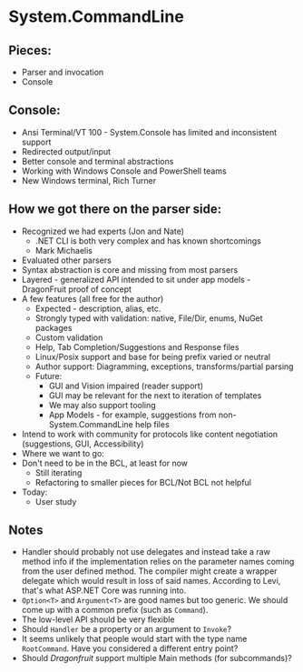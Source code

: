 # System.CommandLine

## Pieces: 

* Parser and invocation
* Console

## Console:

* Ansi Terminal/VT 100 - System.Console has limited and inconsistent support
* Redirected output/input
* Better console and terminal abstractions
* Working with Windows Console and PowerShell teams
* New Windows terminal, Rich Turner

## How we got there on the parser side:

* Recognized we had experts (Jon and Nate)
  - .NET CLI is both very complex and has known shortcomings
  - Mark Michaelis
* Evaluated other parsers
* Syntax abstraction is core and missing from most parsers
* Layered - generalized API intended to sit under app models - DragonFruit proof of concept
* A few features (all free for the author)
  - Expected - description, alias, etc. 
  - Strongly typed with validation: native, File/Dir, enums, NuGet packages
  - Custom validation
  - Help, Tab Completion/Suggestions and Response files
  - Linux/Posix support and base for being prefix varied or neutral
  - Author support: Diagramming, exceptions, transforms/partial parsing
  - Future: 
    - GUI and Vision impaired (reader support)
    - GUI may be relevant for the next to iteration of templates
    - We may also support tooling
    - App Models - for example, suggestions from non-System.CommandLine help files
* Intend to work with community for protocols like content negotiation (suggestions, GUI, Accessibility)
* Where we want to go:
* Don't need to be in the BCL, at least for now
  - Still iterating
  - Refactoring to smaller pieces for BCL/Not BCL not helpful
* Today: 
  - User study

## Notes

* Handler should probably not use delegates and instead take a raw method info
  if the implementation relies on the parameter names coming from the user
  defined method. The compiler might create a wrapper delegate which would
  result in loss of said names. According to Levi, that's what ASP.NET Core was
  running into.
* `Option<T>` and `Argument<T>` are good names but too generic. We should come
  up with a common prefix (such as `Command`).
* The low-level API should be very flexible
* Should `Handler` be a property or an argument to `Invoke`?
* It seems unlikely that people would start with the type name `RootCommand`.
  Have you considered a different entry point?
* Should *Dragonfruit* support multiple Main methods (for subcommands)?
